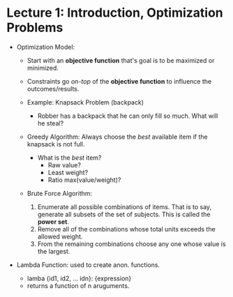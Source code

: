 # Lecture 1: Introduction, Optimization Problems

- Optimization Model: 
    - Start with an **objective function** that's goal is to be maximized or minimized.

    - Constraints go *on-top* of the **objective function** to influence the outcomes/results.

    - Example: Knapsack Problem (backpack)
        - Robber has a backpack that he can only fill so much. What will he steal? 

    - Greedy Algorithm: Always choose the *best* available item if the knapsack is not full.
        - What is the *best* item? 
            - Raw value?
            - Least weight?
            - Ratio max(value/weight)?

    - Brute Force Algorithm:
        1. Enumerate all possible combinations of items. That is to say, generate all subsets of the set of subjects. This is called the **power set**.
        2. Remove all of the combinations whose total units exceeds the allowed weight.
        3. From the remaining combinations choose any one whose value is the largest.

- Lambda Function: used to create anon. functions.
    - lamba {id1, id2, ... idn}: {expression}
    - returns a function of n aruguments.  